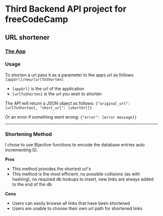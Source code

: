 # Third Backend API project for freeCodeCamp

## URL shortener

### __[The App](https://urlm.herokuapp.com/)__

### __Usage__

To shorten a url pass it as a parameter to the apps url as follows ```[appUrl]/new/[urlToShorten]```
* ```[appUrl]``` is the url of the application
* ```[urlToShorten]``` is the url you wish to shorten

The API will return a JSON object as follows: ```{"original_url": [urlToShorten], "short_url": [shortUrl]}```

Or an error if something went wrong: ```{"error": [error message]}```


---

### __Shortening Method__

I chose to use Bijective functions to encode the database entries auto incrementing ID.

__Pros__

* This method provides the shortest url's
* This method is the most efficient, no possible collisions (as with hashing), no required db lookups to insert, new links are always added to the end of the db

__Cons__

* Users can easily browse all links that have been shortened
* Users are unable to choose their own url path for shortened links